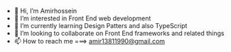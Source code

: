 - 👋 Hi, I’m Amirhossein
- 👀 I’m interested in Front End web development
- 🌱 I’m currently learning Design Patters and also TypeScript
- 💞️ I’m looking to collaborate on Front End frameworks and related things
- 📫 How to reach me ===> amir13811990@gmail.com

<!---
LightSpeedGuy/LightSpeedGuy is a ✨ special ✨ repository because its `README.md` (this file) appears on your GitHub profile.
You can click the Preview link to take a look at your changes.
--->
